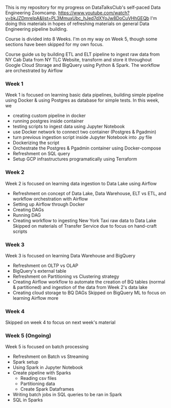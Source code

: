 This is my repository for my progress on DataTalksClub's self-paced Data Engineering Zoomcamp. 
https://www.youtube.com/watch?v=bkJZDmreIpA&list=PL3MmuxUbc_hJed7dXYoJw8DoCuVHhGEQb
I'm doing this materials in hopes of refreshing materials on general Data Engineering pipeline building.

Course is divided into 8 Weeks. I'm on my way on Week 5, though some sections have been skipped for my own focus. 

Course guide us by building ETL and ELT pipeline to ingest raw data from NY Cab Data from NY TLC Website, transform and store it throughout Google Cloud Storage and BigQuery using Python & Spark. The workflow are orchestrated by Airflow

### Week 1
Week 1 is focused on learning basic data pipelines, building simple pipeline using Docker & using Postgres as database for simple tests. In this week, we
- creating custom pipeline in docker
- running postgres inside container
- testing scripts to ingest data using Jupyter Notebook
- use Docker network to connect two container (Postgres & Pgadmin)
- turn previous ingestion script inside Jupyter Notebook into .py file
- Dockerizing the script
- Orchestrate the Postgres & Pgadmin container using Docker-compose
- Refreshment on SQL query
- Setup GCP infrastructures programatically using Terraform

### Week 2
Week 2 is focused on learning data ingestion to Data Lake using Airflow
- Refreshment on concept of Data Lake, Data Warehouse, ELT vs ETL, and workflow orchestration with Airflow
- Setting up Airflow through Docker
- Creating DAGs
- Running DAG
- Creating workflow to ingesting New York Taxi raw data to Data Lake
Skipped on materials of Transfer Service due to focus on hand-craft scripts

### Week 3
Week 3 is focused on learning Data Warehouse and BigQuery
- Refreshment on OLTP vs OLAP
- BigQuery's external table
- Refreshment on Partitioning vs Clustering strategy
- Creating Airflow workflow to automate the creation of BQ tables (normal & partitioned) and ingestion of the data from Week 2's data lake
- Creating cloud storage to BQ DAGs
Skipped on BigQuery ML to focus on learning Airflow more

### Week 4
Skipped on week 4 to focus on next week's material

### Week 5 (Ongoing)
Week 5 is focused on batch processing
- Refreshment on Batch vs Streaming
- Spark setup
- Using Spark in Jupyter Notebook
- Create pipeline with Sparks 
    - Reading csv files
    - Partitioning data
    - Create Spark Dataframes
- Writing batch jobs in SQL queries to be ran in Spark
- SQL in Sparks

